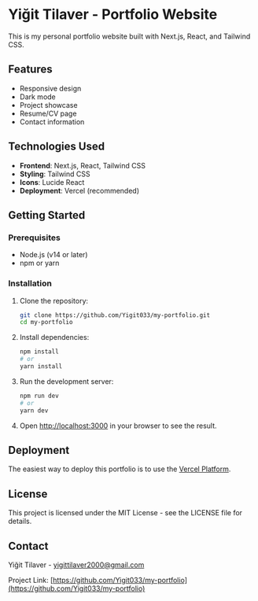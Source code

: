 # Yiğit Tilaver - Portfolio Website

This is my personal portfolio website built with Next.js, React, and Tailwind CSS.

## Features

- Responsive design
- Dark mode
- Project showcase
- Resume/CV page
- Contact information

## Technologies Used

- **Frontend**: Next.js, React, Tailwind CSS
- **Styling**: Tailwind CSS
- **Icons**: Lucide React
- **Deployment**: Vercel (recommended)

## Getting Started

### Prerequisites

- Node.js (v14 or later)
- npm or yarn

### Installation

1. Clone the repository:
   ```bash
   git clone https://github.com/Yigit033/my-portfolio.git
   cd my-portfolio
   ```

2. Install dependencies:
   ```bash
   npm install
   # or
   yarn install
   ```

3. Run the development server:
   ```bash
   npm run dev
   # or
   yarn dev
   ```

4. Open [http://localhost:3000](http://localhost:3000) in your browser to see the result.

## Deployment

The easiest way to deploy this portfolio is to use the [Vercel Platform](https://vercel.com/new?utm_medium=default-template&filter=next.js).

## License

This project is licensed under the MIT License - see the LICENSE file for details.

## Contact

Yiğit Tilaver - [yigittilaver2000@gmail.com](mailto:yigittilaver2000@gmail.com)

Project Link: [https://github.com/Yigit033/my-portfolio](https://github.com/Yigit033/my-portfolio)
